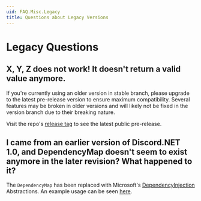```yaml
---
uid: FAQ.Misc.Legacy
title: Questions about Legacy Versions
---
```


# Legacy Questions

## X, Y, Z does not work! It doesn't return a valid value anymore.
If you're currently using an older version in stable branch, please
upgrade to the latest pre-release version to ensure maximum
compatibility. Several features may be broken in older
versions and will likely not be fixed in the version branch due to
their breaking nature.

Visit the repo's [release tag] to see the latest public pre-release.

[release tag]: https://github.com/RogueException/Discord.Net/releases

## I came from an earlier version of Discord.NET 1.0, and DependencyMap doesn't seem to exist anymore in the later revision? What happened to it?
The `DependencyMap` has been replaced with Microsoft's
[DependencyInjection] Abstractions. An example usage can be seen
[here](https://github.com/foxbot/DiscordBotBase/blob/csharp/src/DiscordBot/Program.cs#L36).

[DependencyInjection]: https://docs.microsoft.com/en-us/aspnet/core/fundamentals/dependency-injection